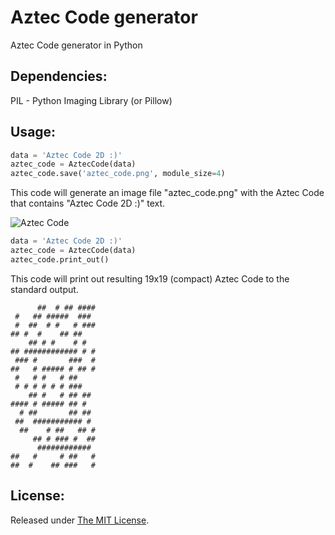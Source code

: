 # Aztec Code generator
Aztec Code generator in Python


## Dependencies:  
PIL - Python Imaging Library (or Pillow)


## Usage:
```python
data = 'Aztec Code 2D :)'
aztec_code = AztecCode(data)
aztec_code.save('aztec_code.png', module_size=4)
```

This code will generate an image file "aztec_code.png" with the Aztec Code that contains "Aztec Code 2D :)" text.

![Aztec Code](https://1.bp.blogspot.com/-OZIo4dGwAM4/V7BaYoBaH2I/AAAAAAAAAwc/WBdTV6osTb4TxNf2f6v7bCfXM4EuO4OdwCLcB/s1600/aztec_code.png "Aztec Code with data")

```python
data = 'Aztec Code 2D :)'
aztec_code = AztecCode(data)
aztec_code.print_out()
```

This code will print out resulting 19x19 (compact) Aztec Code to the standard output.

```
      ##  # ## ####
 #   ## #####  ### 
 #  ##  # #   # ###
## #  #    ## ##   
    ## # #    # #  
## ############ # #
 ### #       ###  #
##   # ##### # ## #
 #   # #   # ##    
 # # # # # # ###   
    ## #   # ## ## 
#### # ##### ## #  
  # ##       ## ## 
 ##  ########### # 
  ##    # ##   ## #
     ## # ### #  ##
      ############ 
##   #     # ##   #
##  #    ## ###   #
```

## License:
Released under [The MIT License](https://github.com/delimitry/aztec_code_generator/blob/master/LICENSE).
